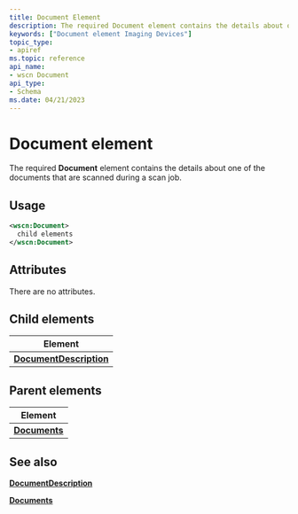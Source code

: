 ```yaml
---
title: Document Element
description: The required Document element contains the details about one of the documents that are scanned during a scan job.
keywords: ["Document element Imaging Devices"]
topic_type:
- apiref
ms.topic: reference
api_name:
- wscn Document
api_type:
- Schema
ms.date: 04/21/2023
---
```


# Document element

The required **Document** element contains the details about one of the documents that are scanned during a scan job.

## Usage

```xml
<wscn:Document>
  child elements
</wscn:Document>
```

## Attributes

There are no attributes.

## Child elements

| Element |
|--|
| [**DocumentDescription**](documentdescription.md) |

## Parent elements

| Element |
|--|
| [**Documents**](documents.md) |

## See also

[**DocumentDescription**](documentdescription.md)

[**Documents**](documents.md)
